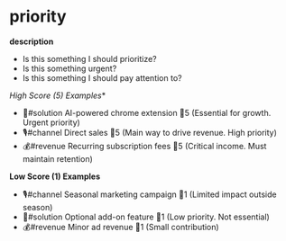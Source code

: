 # priority

**description**

* Is this something I should prioritize?
* Is this something urgent?
* Is this something I should pay attention to?

*High Score (5) Examples**

* 💊#solution AI-powered chrome extension 🚩5 (Essential for growth. Urgent priority)
* 🎙️#channel Direct sales 🚩5 (Main way to drive revenue. High priority)
* 💰#revenue Recurring subscription fees 🚩5 (Critical income. Must maintain retention)

**Low Score (1) Examples**

* 🎙️#channel Seasonal marketing campaign 🚩1 (Limited impact outside season)
* 💊#solution Optional add-on feature 🚩1 (Low priority. Not essential)
* 💰#revenue Minor ad revenue 🚩1 (Small contribution)

